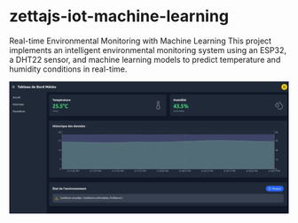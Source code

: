 # zettajs-iot-machine-learning
 Real-time Environmental Monitoring with Machine Learning
This project implements an intelligent environmental monitoring system using an ESP32, a DHT22 sensor, and machine learning models to predict temperature and humidity conditions in real-time.

![Dashboard](screenshoot.png)
